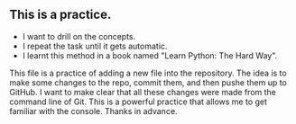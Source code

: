## This is a practice.
* I want to drill on the concepts.
* I repeat the task until it gets automatic.
* I learnt this method in a book named "Learn Python: The Hard Way".

This file is a practice of adding a new file into the repository.
The idea is to make some changes to the repo, commit them, and then pushe them up to GitHub.
I want to make clear that all these changes were made from the command line of Git.
This is a powerful practice that allows me to get familiar with the console. 
Thanks in advance. 